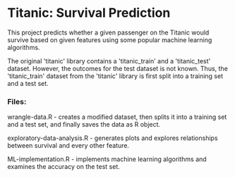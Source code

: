 # Titanic: Survival Prediction
This project predicts whether a given passenger on the Titanic would survive based on given features using some popular machine learning algorithms.

The original 'titanic' library contains a 'titanic_train' and a 'titanic_test' dataset. However, the outcomes for the test dataset is not known.
Thus, the 'titanic_train' dataset from the 'titanic' library is first split into a training set and a test set.

### Files:
wrangle-data.R - creates a modified dataset, then splits it into a training set and a test set, and finally saves the data as R object.

exploratory-data-analysis.R - generates plots and explores relationships between survival and every other feature.

ML-implementation.R - implements machine learning algorithms and examines the accuracy on the test set.
